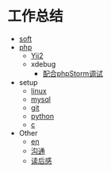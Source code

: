 # 工作总结

- [soft](soft/)
- [php](php/)
	- [Yii2](yii2/)
	- xdebug
		- [配合phpStorm调试](php/xdebug.md#配合phpStorm调试)
- setup
    - [linux](linux/)
	- [mysql](mysql/)
	- [git](git/)
	- [python](python/README.md)
	- [c](c/)
- Other
	- [en](en/)
	- [沟通](linkup/)
	- [读后感](book/)

